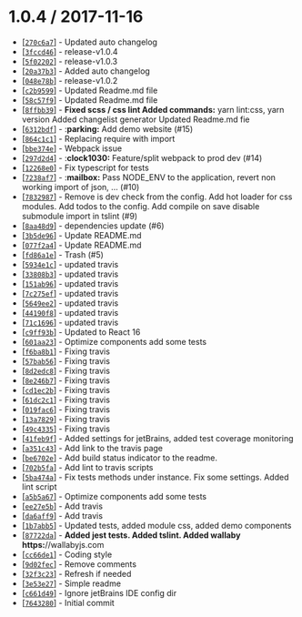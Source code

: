1.0.4 / 2017-11-16
==================

* [[`270c6a7`]](https://github.com/nfq-eta/react-typescript/commit/270c6a7) - Updated auto changelog
* [[`3fccd46`]](https://github.com/nfq-eta/react-typescript/commit/3fccd46) - release-v1.0.4
* [[`5f02202`]](https://github.com/nfq-eta/react-typescript/commit/5f02202) - release-v1.0.3
* [[`20a37b3`]](https://github.com/nfq-eta/react-typescript/commit/20a37b3) - Added auto changelog
* [[`048e78b`]](https://github.com/nfq-eta/react-typescript/commit/048e78b) - release-v1.0.2
* [[`c2b9599`]](https://github.com/nfq-eta/react-typescript/commit/c2b9599) - Updated Readme.md file
* [[`58c57f9`]](https://github.com/nfq-eta/react-typescript/commit/58c57f9) - Updated Readme.md file
* [[`8ffbb39`]](https://github.com/nfq-eta/react-typescript/commit/8ffbb39) - **Fixed scss / css lint Added commands:** yarn lint:css, yarn version Added changelist generator Updated Readme.md fie
* [[`6312bdf`]](https://github.com/nfq-eta/react-typescript/commit/6312bdf) - :**parking:** Add demo website (#15)
* [[`864c1c1`]](https://github.com/nfq-eta/react-typescript/commit/864c1c1) - Replacing require with import
* [[`bbe374e`]](https://github.com/nfq-eta/react-typescript/commit/bbe374e) - Webpack issue
* [[`297d2d4`]](https://github.com/nfq-eta/react-typescript/commit/297d2d4) - :**clock1030:** Feature/split webpack to prod dev (#14)
* [[`12268e0`]](https://github.com/nfq-eta/react-typescript/commit/12268e0) - Fix typescript for tests
* [[`7238af7`]](https://github.com/nfq-eta/react-typescript/commit/7238af7) - :**mailbox:** Pass NODE_ENV to the application, revert non working import of json, … (#10)
* [[`7832987`]](https://github.com/nfq-eta/react-typescript/commit/7832987) - Remove is dev check from the config. Add hot loader for css modules. Add todos to the config. Add compile on save disable submodule import in tslint (#9)
* [[`8aa48d9`]](https://github.com/nfq-eta/react-typescript/commit/8aa48d9) - dependencies update (#6)
* [[`3b5de96`]](https://github.com/nfq-eta/react-typescript/commit/3b5de96) - Update README.md
* [[`077f2a4`]](https://github.com/nfq-eta/react-typescript/commit/077f2a4) - Update README.md
* [[`fd86a1e`]](https://github.com/nfq-eta/react-typescript/commit/fd86a1e) - Trash (#5)
* [[`5934e1c`]](https://github.com/nfq-eta/react-typescript/commit/5934e1c) - updated travis
* [[`33808b3`]](https://github.com/nfq-eta/react-typescript/commit/33808b3) - updated travis
* [[`151ab96`]](https://github.com/nfq-eta/react-typescript/commit/151ab96) - updated travis
* [[`7c275ef`]](https://github.com/nfq-eta/react-typescript/commit/7c275ef) - updated travis
* [[`5649ee2`]](https://github.com/nfq-eta/react-typescript/commit/5649ee2) - updated travis
* [[`44190f8`]](https://github.com/nfq-eta/react-typescript/commit/44190f8) - updated travis
* [[`71c1696`]](https://github.com/nfq-eta/react-typescript/commit/71c1696) - updated travis
* [[`c9ff93b`]](https://github.com/nfq-eta/react-typescript/commit/c9ff93b) - Updated to React 16
* [[`601aa23`]](https://github.com/nfq-eta/react-typescript/commit/601aa23) - Optimize components add some tests
* [[`f6ba8b1`]](https://github.com/nfq-eta/react-typescript/commit/f6ba8b1) - Fixing travis
* [[`57bab56`]](https://github.com/nfq-eta/react-typescript/commit/57bab56) - Fixing travis
* [[`8d2edc8`]](https://github.com/nfq-eta/react-typescript/commit/8d2edc8) - Fixing travis
* [[`8e246b7`]](https://github.com/nfq-eta/react-typescript/commit/8e246b7) - Fixing travis
* [[`cd1ec2b`]](https://github.com/nfq-eta/react-typescript/commit/cd1ec2b) - Fixing travis
* [[`61dc2c1`]](https://github.com/nfq-eta/react-typescript/commit/61dc2c1) - Fixing travis
* [[`019fac6`]](https://github.com/nfq-eta/react-typescript/commit/019fac6) - Fixing travis
* [[`13a7829`]](https://github.com/nfq-eta/react-typescript/commit/13a7829) - Fixing travis
* [[`49c4335`]](https://github.com/nfq-eta/react-typescript/commit/49c4335) - Fixing travis
* [[`41feb9f`]](https://github.com/nfq-eta/react-typescript/commit/41feb9f) - Added settings for jetBrains, added test coverage monitoring
* [[`a351c43`]](https://github.com/nfq-eta/react-typescript/commit/a351c43) - Add link to the travis page
* [[`be6702e`]](https://github.com/nfq-eta/react-typescript/commit/be6702e) - Add build status indicator to the readme.
* [[`702b5fa`]](https://github.com/nfq-eta/react-typescript/commit/702b5fa) - Add lint to travis scripts
* [[`5ba474a`]](https://github.com/nfq-eta/react-typescript/commit/5ba474a) - Fix tests methods under instance. Fix some settings. Added lint script
* [[`a5b5a67`]](https://github.com/nfq-eta/react-typescript/commit/a5b5a67) - Optimize components add some tests
* [[`ee27e5b`]](https://github.com/nfq-eta/react-typescript/commit/ee27e5b) - Add travis
* [[`da6aff9`]](https://github.com/nfq-eta/react-typescript/commit/da6aff9) - Add travis
* [[`1b7abb5`]](https://github.com/nfq-eta/react-typescript/commit/1b7abb5) - Updated tests, added module css, added demo components
* [[`87722da`]](https://github.com/nfq-eta/react-typescript/commit/87722da) - **Added jest tests. Added tslint. Added wallaby https:**//wallabyjs.com
* [[`cc66de1`]](https://github.com/nfq-eta/react-typescript/commit/cc66de1) - Coding style
* [[`9d02fec`]](https://github.com/nfq-eta/react-typescript/commit/9d02fec) - Remove comments
* [[`32f3c23`]](https://github.com/nfq-eta/react-typescript/commit/32f3c23) - Refresh if needed
* [[`3e53e27`]](https://github.com/nfq-eta/react-typescript/commit/3e53e27) - Simple readme
* [[`c661d49`]](https://github.com/nfq-eta/react-typescript/commit/c661d49) - Ignore jetBrains IDE config dir
* [[`7643280`]](https://github.com/nfq-eta/react-typescript/commit/7643280) - Initial commit
